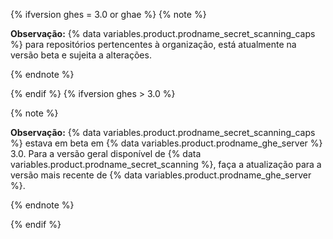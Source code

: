 {% ifversion ghes = 3.0 or ghae %}
{% note %}

**Observação:** {% data variables.product.prodname_secret_scanning_caps %} para repositórios pertencentes à organização, está atualmente na versão beta e sujeita a alterações.

{% endnote %}

{% endif %}
{% ifversion ghes > 3.0 %}

{% note %}

**Observação:** {% data variables.product.prodname_secret_scanning_caps %} estava em beta em {% data variables.product.prodname_ghe_server %} 3.0. Para a versão geral disponível de {% data variables.product.prodname_secret_scanning %}, faça a atualização para a versão mais recente de {% data variables.product.prodname_ghe_server %}.


{% endnote %}

{% endif %}
